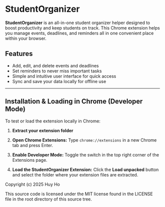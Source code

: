 # StudentOrganizer

**StudentOrganizer** is an all-in-one student organizer helper designed to boost productivity and keep students on track. This Chrome extension helps you manage events, deadlines, and reminders all in one convenient place within your browser.

## Features

* Add, edit, and delete events and deadlines
* Set reminders to never miss important tasks
* Simple and intuitive user interface for quick access
* Sync and save your data locally for offline use

---

## Installation & Loading in Chrome (Developer Mode)

To test or load the extension locally in Chrome:

1. **Extract your extension folder** 

2. **Open Chrome Extensions:**
   Type `chrome://extensions` in a new Chrome tab and press Enter.

3. **Enable Developer Mode:**
   Toggle the switch in the top right corner of the Extensions page.

4. **Load the StudentOrganizer Extension:**
   Click the **Load unpacked** button and select the folder where your extension files are extracted.


Copyright (c) 2025 Huy Ho

This source code is licensed under the MIT license found in the LICENSE file in the root directory of this source tree.
